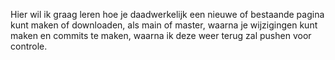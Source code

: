 Hier wil ik graag leren hoe je daadwerkelijk een nieuwe of bestaande pagina kunt maken of downloaden, als main of master, waarna je wijzigingen kunt maken en commits te maken, waarna ik deze weer terug zal pushen voor controle.

